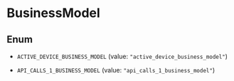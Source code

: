 
# BusinessModel

## Enum


* `ACTIVE_DEVICE_BUSINESS_MODEL` (value: `"active_device_business_model"`)

* `API_CALLS_1_BUSINESS_MODEL` (value: `"api_calls_1_business_model"`)



